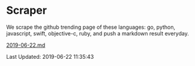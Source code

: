 # Scraper

We scrape the github trending page of these languages: go, python, javascript, swift, objective-c, ruby, and push a markdown result everyday.

[2019-06-22.md](https://github.com/henson/Scraper/blob/master/2019-06-22.md)

Last Updated: 2019-06-22 11:35:43